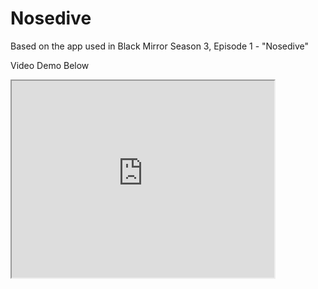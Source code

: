 # Nosedive
Based on the app used in Black Mirror Season 3, Episode 1 - "Nosedive"

Video Demo Below
<iframe width="420" height="315"
src="https://www.youtube.com/embed/XGSy3_Czz8k">
</iframe>
